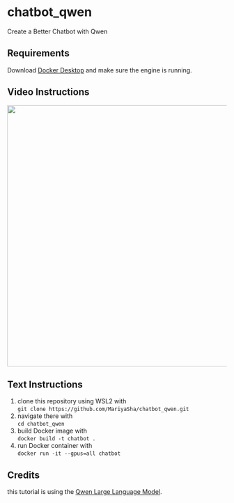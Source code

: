 # chatbot_qwen
Create a Better Chatbot with Qwen

## Requirements
Download <a href="https://docs.docker.com/desktop/" target="_blank">Docker Desktop</a> and make sure the engine is running.

## Video Instructions
<a href="https://youtube.com/shorts/YWUvD6qe56g"><img src="https://github.com/user-attachments/assets/fa2fe923-4622-4e4d-9e01-a338e77afbc1" width="600px"></a>

## Text Instructions
1. clone this repository using WSL2 with<br>
```git clone https://github.com/MariyaSha/chatbot_qwen.git```
3. navigate there with<br>
```cd chatbot_qwen```
5. build Docker image with<br>
```docker build -t chatbot .```
7. run Docker container with<br>
```docker run -it --gpus=all chatbot```

## Credits
this tutorial is using the <a href="https://github.com/QwenLM/Qwen" target="_blank">Qwen Large Language Model</a>.

